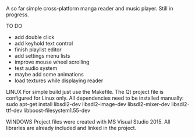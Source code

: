 A so far simple cross-platform manga reader and music player.
Still in progress.

TO DO
- add double click
- add keyhold text control
- finish playlist editor
- add settings menu lists
- improve mouse wheel scrolling
- test audio system
- maybe add some animations
- load textures while displaying reader

LINUX
For simple build just use the Makefile.
The Qt project file is configured for Linux only.
All dependencies need to be installed manually:
sudo apt-get install libsdl2-dev libsdl2-image-dev libsdl2-mixer-dev libsdl2-ttf-dev libboost-filesystem1.55-dev

WINDOWS
Project files were created with MS Visual Studio 2015.
All libraries are already included and linked in the project.

